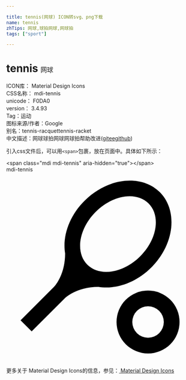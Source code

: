 ```yaml
---

title: tennis(网球) ICON转svg、png下载
name: tennis
zhTips: 网球,球拍网球,网球拍
tags: ["sport"]

---
```


# tennis  <small style="font-size: 60%;font-weight: 100">网球</small>


<div class="detail-page">
<p>
<span>
ICON库：
<span class="badge-secondary badge">Material Design Icons</span> 
</span>
<br/>
<span>
CSS名称：
<span class="badge-secondary badge">mdi-tennis</span> 
</span>
<br/>
<span>
unicode：
<span class="badge-secondary badge">F0DA0</span> 
<copy-btn content='F0DA0' btn-title=""></copy-btn>
<copy-btn :content='String.fromCodePoint(parseInt("F0DA0", 16))' btn-title="复制U"></copy-btn>
</span>
<br/>
<span>
version：
<span class="badge-secondary badge">3.4.93</span> 
</span><br/><span>Tag：<span class="badge-light badge"><router-link to="/tags/sport.html">运动</router-link></span></span>
<br/>
<span>图标来源/作者：<span class="badge-light badge">Google</span></span> 
<br/>
<span>别名：<span class="badge-light badge">tennis-racquet</span><span class="badge-light badge">tennis-racket</span></span><br/><span class="zh-detail">中文描述：<span class="badge-primary badge">网球</span><span class="badge-primary badge">球拍网球</span><span class="badge-primary badge">网球拍</span><span class="help-link"><span>帮助改进</span>(<a href="https://gitee.com/liuwave/icon-helper/edit/master/json/material/tennis.json" target="_blank" rel="noopener noreferrer">gitee</a><a href="https://github.com/liuwave/icon-helper/edit/master/json/material/tennis.json" target="_blank" rel="noopener noreferrer">github</a></span>)</span><br/>
</p>
</div>
<div class="alert alert-dark">
  <i class="mdi mdi-tennis mdi-48px"></i>
  <i class="mdi mdi-tennis mdi-36px"></i>
  <i class="mdi mdi-tennis mdi-24px"></i>
  <i class="mdi mdi-tennis mdi-18px"></i>
</div>
<div>
  <p>引入css文件后，可以用<code>&lt;span&gt;</code>包裹，放在页面中。具体如下所示：    
  </p>
  <div class="alert alert-primary" style="font-size: 14px">
    &lt;span class="mdi mdi-tennis" aria-hidden="true"&gt;&lt;/span&gt;
    <copy-btn content='<span class="mdi mdi-tennis" aria-hidden="true"></span>'></copy-btn>
  </div>
  <div class="alert alert-secondary">
    <i class="mdi mdi-tennis"
    style="font-size: 24px"
    aria-hidden="true"></i> mdi-tennis
    <copy-btn content="mdi-tennis" btn-title="复制图标名称"></copy-btn>
  </div>
</div>
<div id="svg" class="svg-wrap">
<svg xmlns="http://www.w3.org/2000/svg" viewBox="0 0 24 24"><path d="M18,15A4,4 0 0,1 22,19A4,4 0 0,1 18,23A4,4 0 0,1 14,19A4,4 0 0,1 18,15M18,17A2,2 0 0,0 16,19A2,2 0 0,0 18,21A2,2 0 0,0 20,19A2,2 0 0,0 18,17M6.05,14.54C6.05,14.54 7.46,13.12 7.47,10.3C7.11,8.11 7.97,5.54 9.94,3.58C12.87,0.65 17.14,0.17 19.5,2.5C21.83,4.86 21.35,9.13 18.42,12.06C16.46,14.03 13.89,14.89 11.7,14.53C8.88,14.54 7.46,15.95 7.46,15.95L3.22,20.19L1.81,18.78L6.05,14.54M18.07,3.93C16.5,2.37 13.5,2.84 11.35,5C9.21,7.14 8.73,10.15 10.29,11.71C11.86,13.27 14.86,12.79 17,10.65C19.16,8.5 19.63,5.5 18.07,3.93Z" /></svg>
</div>
<detail full-name='mdi-tennis'></detail>
    
<div><p>更多关于 Material Design Icons的信息，参见：<a target="_blank" href="https://iconhelper.cn/material.html"> Material Design Icons</a>
</p></div>
